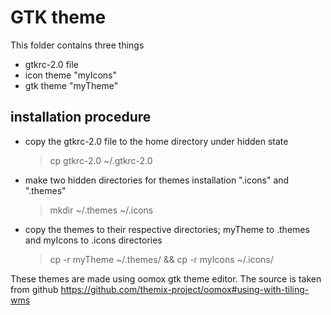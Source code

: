 # GTK theme #
This folder contains three things
  * gtkrc-2.0 file
  * icon theme "myIcons"
  * gtk theme "myTheme"

## installation procedure ##
  * copy the gtkrc-2.0 file to the home directory under hidden state
	  > cp gtkrc-2.0 ~/.gtkrc-2.0
  * make two hidden directories for themes installation ".icons" and ".themes"
	  > mkdir ~/.themes ~/.icons
  * copy the themes to their respective directories; myTheme to .themes and myIcons to .icons directories
	  > cp -r myTheme ~/.themes/ && cp -r myIcons ~/.icons/

These themes are made using oomox gtk theme editor. The source is taken from github
https://github.com/themix-project/oomox#using-with-tiling-wms
